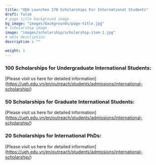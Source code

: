 ```yaml
---
title: "UEH Launches 170 Scholarships For International Students"
draft: false
# page title background image
bg_image: "images/backgrounds/page-title.jpg"
# scholarship image
image: "images/scholarship/scholarship-item-1.jpg"
# meta description
description : ""

weight: 1
---
```



### 100 Scholarships for Undergraduate International Students:
[Please visit us here for detailed information] (https://ueh.edu.vn/en/outreach/students/admissions/international-scholarship/)

### 50 Scholarships for Graduate International Students:
[Please visit us here for detailed information] (https://ueh.edu.vn/en/outreach/students/admissions/international-scholarship/)

### 20 Scholarships for International PhDs:
[Please visit us here for detailed information] (https://ueh.edu.vn/en/outreach/students/admissions/international-scholarship/)

